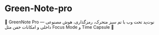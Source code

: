 # Green-Note-pro
📝 GreenNote Pro — نوت‌پد تحت وب با تم سبز متحرک، رمزگذاری، هوش مصنوعی داخلی و امکانات خفن مثل Focus Mode و Time Capsule 🚀
